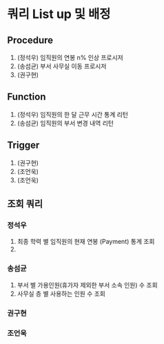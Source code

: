 # 쿼리 List up 및 배정

## Procedure
1. (정석우) 임직원의 연봉 n% 인상 프로시저
2. (송섬균) 부서 사무실 이동 프로시저
3. (권구현)

## Function
1. (정석우) 임직원의 한 달 근무 시간 통계 리턴
2. (송섬균) 임직원의 부서 변경 내역 리턴

## Trigger
1. (권구현)
2. (조언욱)
3. (조언욱)

## 조회 쿼리 

### 정석우
1. 최종 학력 별 임직원의 현재 연봉 (Payment) 통계 조회
2. 

### 송섬균
1. 부서 별 가용인원(휴가자 제외한 부서 소속 인원) 수 조회
2. 사무실 층 별 사용하는 인원 수 조회

### 권구현

### 조언욱
